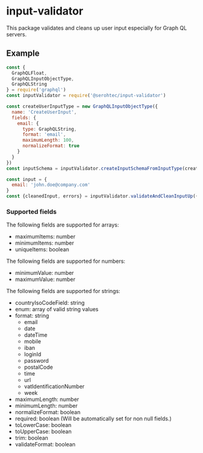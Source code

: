 # input-validator

This package validates and cleans up user input especially for Graph QL servers.

## Example

``` javascript
const {
  GraphQLFloat,
  GraphQLInputObjectType,
  GraphQLString
} = require('graphql')
const inputValidator = require('@serohtec/input-validator')

const createUserInputType = new GraphQLInputObjectType({
  name: 'CreateUserInput',
  fields: {
    email: {
      type: GraphQLString,
      format: 'email',
      maximumLength: 100,
      normalizeFormat: true
    }
  }
})
const inputSchema = inputValidator.createInputSchemaFromInputType(createUserInputType)

const input = {
  email: 'john.doe@company.com'
}  
const {cleanedInput, errors} = inputValidator.validateAndCleanInputUp({input, inputSchema})
```

### Supported fields

The following fields are supported for arrays:
* maximumItems: number
* minimumItems: number
* uniqueItems: boolean

The following fields are supported for numbers:
* minimumValue: number
* maximumValue: number

The following fields are supported for strings:
* countryIsoCodeField: string
* enum: array of valid string values
* format: string
  * email
  * date
  * dateTime
  * mobile
  * iban
  * loginId
  * password
  * postalCode
  * time
  * url
  * vatIdentificationNumber
  * week
* maximumLength: number
* minimumLength: number
* normalizeFormat: boolean
* required: boolean (Will be automatically set for non null fields.)
* toLowerCase: boolean
* toUpperCase: boolean
* trim: boolean
* validateFormat: boolean
